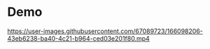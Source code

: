 # Demo


https://user-images.githubusercontent.com/67089723/166098206-43eb6238-ba40-4c21-b964-ced03e201f80.mp4

